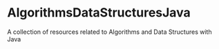 # AlgorithmsDataStructuresJava
 A collection of resources related to Algorithms and Data Structures with Java

